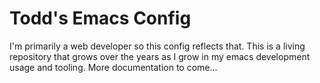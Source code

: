 # Todd's Emacs Config #

I'm primarily a web developer so this config reflects that.  This is a living repository that grows over the years as I grow in my emacs development usage and tooling.  More documentation to come...
